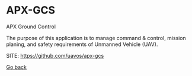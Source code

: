 # APX-GCS
 
 APX Ground Control
 
 The purpose of this application is to manage command & control, mission
 planing, and safety requirements of Unmanned Vehicle (UAV).
 
 SITE: https://github.com/uavos/apx-gcs

 [Go back](./)
